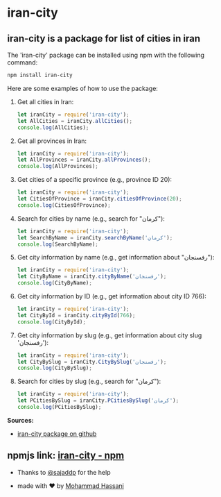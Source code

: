 # iran-city

## iran-city is a package for list of cities in iran

The 'iran-city' package can be installed using npm with the following command:

```bash
npm install iran-city
```

Here are some examples of how to use the package:

1. Get all cities in Iran:

    ```javascript
    let iranCity = require('iran-city');
    let AllCities = iranCity.allCities();
    console.log(AllCities);
    ```

2. Get all provinces in Iran:

    ```javascript
    let iranCity = require('iran-city');
    let AllProvinces = iranCity.allProvinces();
    console.log(AllProvinces);
    ```

3. Get cities of a specific province (e.g., province ID 20):

    ```javascript
    let iranCity = require('iran-city');
    let CitiesOfProvince = iranCity.citiesOfProvince(20);
    console.log(CitiesOfProvince);
    ```

4. Search for cities by name (e.g., search for "کرمان"):

    ```javascript
    let iranCity = require('iran-city');
    let SearchByName = iranCity.searchByName('کرمان');
    console.log(SearchByName);
    ```

5. Get city information by name (e.g., get information about "رفسنجان"):

    ```javascript
    let iranCity = require('iran-city');
    let CityByName = iranCity.cityByName('رفسنجان');
    console.log(CityByName);
    ```

6. Get city information by ID (e.g., get information about city ID 766):

    ```javascript
    let iranCity = require('iran-city');
    let CityById = iranCity.cityById(766);
    console.log(CityById);
    ```

7. Get city information by slug (e.g., get information about city slug 'رفسنجان'):

    ```javascript
    let iranCity = require('iran-city');
    let CityBySlug = iranCity.CityBySlug('رفسنجان');
    console.log(CityBySlug);
    ```

8. Search for cities by slug (e.g., search for "کرمان"):

    ```javascript
    let iranCity = require('iran-city');
    let PCitiesBySlug = iranCity.PCitiesBySlug('کرمان');
    console.log(PCitiesBySlug);
    ```

**Sources:**

* [iran-city package on github](https://github.com/mohammad-hassani/iran-city)

## npmjs link: [iran-city - npm](https://www.npmjs.com/package/iran-city)

* Thanks to [@sajaddp](https://github.com/sajaddp) for the help

* made with ❤ by [Mohammad Hassani](https://hasani.id.ir)
